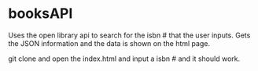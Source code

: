 # booksAPI


Uses the open library api to search for the isbn # that the user inputs.
Gets the JSON information and the data is shown on the html page.

git clone and open the index.html and input a isbn # and it should work.
